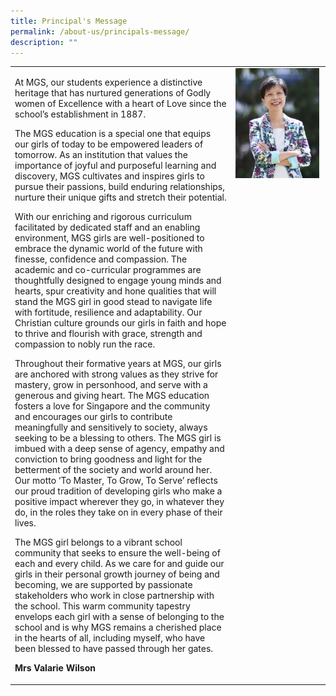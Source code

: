 ```yaml
---
title: Principal's Message
permalink: /about-us/principals-message/
description: ""
---
```

<table>
  <tr>
    <td valign="top" style="width:70%"><p>At MGS, our students experience a distinctive heritage that has nurtured generations of Godly women of Excellence with a heart of Love since the school’s establishment in 1887.
      <p>The MGS education is a special one that equips our girls of today to be empowered leaders of tomorrow. As an institution that values the importance of joyful and purposeful learning and discovery, MGS cultivates and inspires girls to pursue their passions, build enduring relationships, nurture their unique gifts and stretch their potential.
      <p>With our enriching and rigorous curriculum facilitated by dedicated staff and an enabling environment, MGS girls are well-positioned to embrace the dynamic world of the future with finesse, confidence and compassion. The academic and co-curricular programmes are thoughtfully designed to engage young minds and hearts, spur creativity and hone qualities that will stand the MGS girl in good stead to navigate life with fortitude, resilience and adaptability. Our Christian culture grounds our girls in faith and hope to thrive and flourish with grace, strength and compassion to nobly run the race.
      <p>Throughout their formative years at MGS, our girls are anchored with strong values as they strive for mastery, grow in personhood, and serve with a generous and giving heart. The MGS education fosters a love for Singapore and the community and encourages our girls to contribute meaningfully and sensitively to society, always seeking to be a blessing to others. The MGS girl is imbued with a deep sense of agency, empathy and conviction to bring goodness and light for the betterment of the society and world around her. Our motto ‘To Master, To Grow, To Serve’ reflects our proud tradition of developing girls who make a positive impact wherever they go, in whatever they do, in the roles they take on in every phase of their lives.
      <p> The MGS girl belongs to a vibrant school community that seeks to ensure the well-being of each and every child. As we care for and guide our girls in their personal growth journey of being and becoming, we are supported by passionate stakeholders who work in close partnership with the school. This warm community tapestry envelops each girl with a sense of belonging to the school and is why MGS remains a cherished place in the hearts of all, including myself, who have been blessed to have passed through her gates.
			<p> <b>Mrs Valarie Wilson </b>
		</td>
    <td valign="top" style="width:30%">
			<img src="/images/Others/sl-vwilson2.jpg" style="width:98%;">
		</td>
  </tr>
</table>